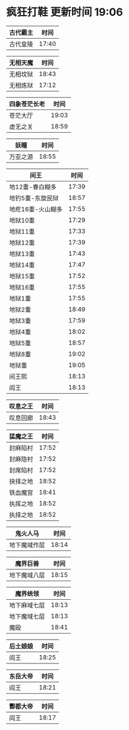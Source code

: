 # 疯狂打鞋 更新时间 19:06

| 古代霸主   | 时间    |
|--------|-------|
| 古代皇陵 | 17:40 |

| 无相天魔   | 时间    |
|--------|-------|
| 无相坟狱 | 18:43 |
| 无相炼狱 | 17:12 |

| 四象苍茫长老   | 时间    |
|--------|-------|
| 苍茫大厅 | 19:03 |
| 虚无之关 | 18:59 |

| 妖瞳   | 时间    |
|--------|-------|
| 万亚之源 | 18:55 |

| 间王   | 时间    |
|--------|-------|
| 地12重-春白糊多 | 17:39 |
| 地钓5重-东旋民狱 | 18:57 |
| 地疙16重-火山糊多 | 17:55 |
| 地狱10重 | 17:29 |
| 地狱11重 | 17:33 |
| 地狱12重 | 17:39 |
| 地狱13重 | 17:43 |
| 地狱14重 | 17:47 |
| 地狱15重 | 17:52 |
| 地狱16重 | 17:55 |
| 地狱1重 | 17:55 |
| 地狱2重 | 18:49 |
| 地狱3重 | 17:59 |
| 地狱4重 | 18:02 |
| 地狱5重 | 18:57 |
| 地狱8重 | 19:02 |
| 地狱重 | 19:05 |
| 间王熙 | 18:13 |
| 阎王 | 18:13 |

| 叹息之王   | 时间    |
|--------|-------|
| 叹息回廊 | 18:43 |

| 猛魔之王   | 时间    |
|--------|-------|
| 封麻陷村 | 17:52 |
| 封麻隐村 | 17:52 |
| 封席陷村 | 17:52 |
| 抉择之地 | 18:52 |
| 铁血魔宫 | 18:41 |
| 执挥之地 | 18:52 |
| 执择之地 | 18:52 |

| 鬼火人马   | 时间    |
|--------|-------|
| 地下魔域作层 | 18:14 |

| 魔界巨兽   | 时间    |
|--------|-------|
| 地下魔域八层 | 18:15 |

| 魔界统领   | 时间    |
|--------|-------|
| 地下麻域七层 | 18:13 |
| 地下魔域七层 | 18:13 |
| 魔殴 | 18:41 |

| 后土娘娘   | 时间    |
|--------|-------|
| 阎王 | 18:25 |

| 东岳大帝   | 时间    |
|--------|-------|
| 阎王 | 18:21 |

| 酆都大帝   | 时间    |
|--------|-------|
| 阎王 | 18:17 |